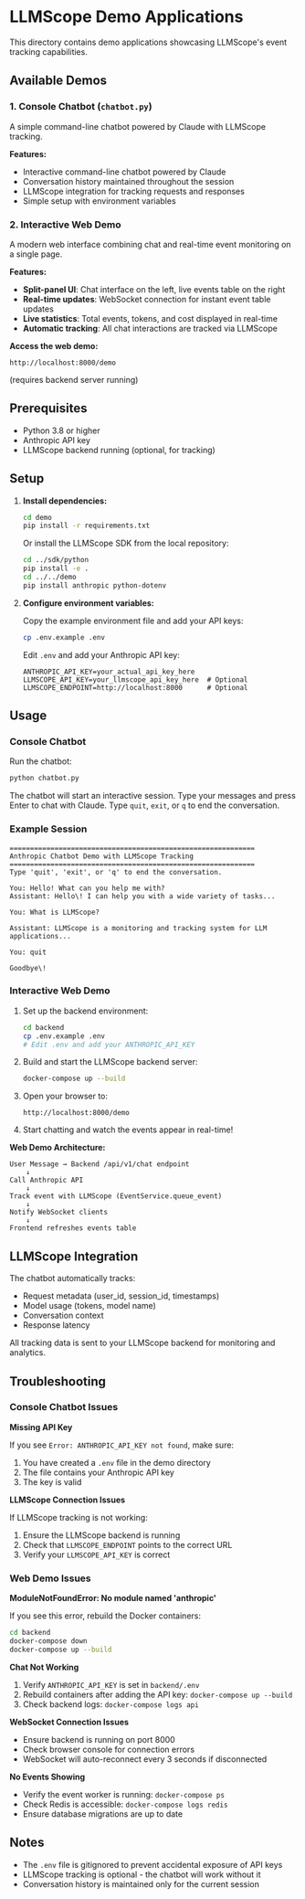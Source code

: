 # LLMScope Demo Applications

This directory contains demo applications showcasing LLMScope's event tracking capabilities.

## Available Demos

### 1. Console Chatbot (`chatbot.py`)
A simple command-line chatbot powered by Claude with LLMScope tracking.

**Features:**
- Interactive command-line chatbot powered by Claude
- Conversation history maintained throughout the session
- LLMScope integration for tracking requests and responses
- Simple setup with environment variables

### 2. Interactive Web Demo
A modern web interface combining chat and real-time event monitoring on a single page.

**Features:**
- **Split-panel UI**: Chat interface on the left, live events table on the right
- **Real-time updates**: WebSocket connection for instant event table updates
- **Live statistics**: Total events, tokens, and cost displayed in real-time
- **Automatic tracking**: All chat interactions are tracked via LLMScope

**Access the web demo:**
```
http://localhost:8000/demo
```
(requires backend server running)

## Prerequisites

- Python 3.8 or higher
- Anthropic API key
- LLMScope backend running (optional, for tracking)

## Setup

1. **Install dependencies:**

   ```bash
   cd demo
   pip install -r requirements.txt
   ```

   Or install the LLMScope SDK from the local repository:

   ```bash
   cd ../sdk/python
   pip install -e .
   cd ../../demo
   pip install anthropic python-dotenv
   ```

2. **Configure environment variables:**

   Copy the example environment file and add your API keys:

   ```bash
   cp .env.example .env
   ```

   Edit `.env` and add your Anthropic API key:

   ```
   ANTHROPIC_API_KEY=your_actual_api_key_here
   LLMSCOPE_API_KEY=your_llmscope_api_key_here  # Optional
   LLMSCOPE_ENDPOINT=http://localhost:8000      # Optional
   ```

## Usage

### Console Chatbot

Run the chatbot:

```bash
python chatbot.py
```

The chatbot will start an interactive session. Type your messages and press Enter to chat with Claude. Type `quit`, `exit`, or `q` to end the conversation.

### Example Session

```
============================================================
Anthropic Chatbot Demo with LLMScope Tracking
============================================================
Type 'quit', 'exit', or 'q' to end the conversation.

You: Hello! What can you help me with?
Assistant: Hello\! I can help you with a wide variety of tasks...

You: What is LLMScope?

Assistant: LLMScope is a monitoring and tracking system for LLM applications...

You: quit

Goodbye\!
```

### Interactive Web Demo

1. Set up the backend environment:
   ```bash
   cd backend
   cp .env.example .env
   # Edit .env and add your ANTHROPIC_API_KEY
   ```

2. Build and start the LLMScope backend server:
   ```bash
   docker-compose up --build
   ```

3. Open your browser to:
   ```
   http://localhost:8000/demo
   ```

4. Start chatting and watch the events appear in real-time!

**Web Demo Architecture:**
```
User Message → Backend /api/v1/chat endpoint
    ↓
Call Anthropic API
    ↓
Track event with LLMScope (EventService.queue_event)
    ↓
Notify WebSocket clients
    ↓
Frontend refreshes events table
```

## LLMScope Integration

The chatbot automatically tracks:

- Request metadata (user_id, session_id, timestamps)
- Model usage (tokens, model name)
- Conversation context
- Response latency

All tracking data is sent to your LLMScope backend for monitoring and analytics.

## Troubleshooting

### Console Chatbot Issues

**Missing API Key**

If you see `Error: ANTHROPIC_API_KEY not found`, make sure:
1. You have created a `.env` file in the demo directory
2. The file contains your Anthropic API key
3. The key is valid

**LLMScope Connection Issues**

If LLMScope tracking is not working:
1. Ensure the LLMScope backend is running
2. Check that `LLMSCOPE_ENDPOINT` points to the correct URL
3. Verify your `LLMSCOPE_API_KEY` is correct

### Web Demo Issues

**ModuleNotFoundError: No module named 'anthropic'**

If you see this error, rebuild the Docker containers:
```bash
cd backend
docker-compose down
docker-compose up --build
```

**Chat Not Working**

1. Verify `ANTHROPIC_API_KEY` is set in `backend/.env`
2. Rebuild containers after adding the API key: `docker-compose up --build`
3. Check backend logs: `docker-compose logs api`

**WebSocket Connection Issues**

- Ensure backend is running on port 8000
- Check browser console for connection errors
- WebSocket will auto-reconnect every 3 seconds if disconnected

**No Events Showing**

- Verify the event worker is running: `docker-compose ps`
- Check Redis is accessible: `docker-compose logs redis`
- Ensure database migrations are up to date

## Notes

- The `.env` file is gitignored to prevent accidental exposure of API keys
- LLMScope tracking is optional - the chatbot will work without it
- Conversation history is maintained only for the current session
